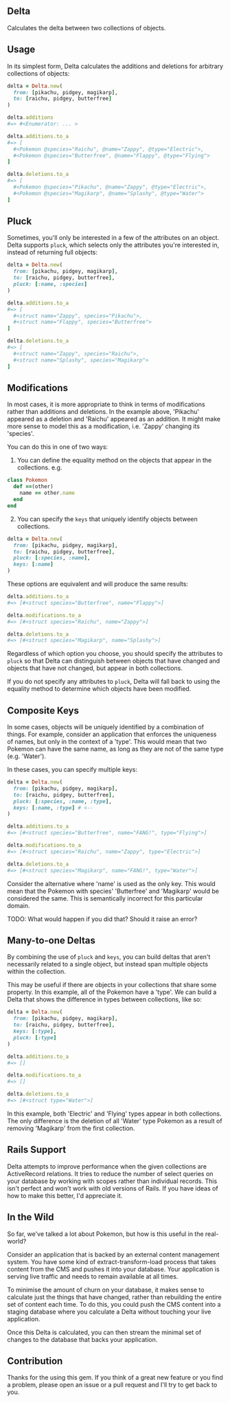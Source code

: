## Delta

Calculates the delta between two collections of objects.

## Usage

In its simplest form, Delta calculates the additions and deletions for arbitrary
collections of objects:

```ruby
delta = Delta.new(
  from: [pikachu, pidgey, magikarp],
  to: [raichu, pidgey, butterfree]
)

delta.additions
#=> #<Enumerator: ... >

delta.additions.to_a
#=> [
  #<Pokemon @species="Raichu", @name="Zappy", @type="Electric">,
  #<Pokemon @species="Butterfree", @name="Flappy", @type="Flying">
]

delta.deletions.to_a
#=> [
  #<Pokemon @species="Pikachu", @name="Zappy", @type="Electric">,
  #<Pokemon @species="Magikarp", @name="Splashy", @type="Water">
]
```

## Pluck

Sometimes, you'll only be interested in a few of the attributes on an object.
Delta supports `pluck`, which selects only the attributes you're interested in,
instead of returning full objects:

```ruby
delta = Delta.new(
  from: [pikachu, pidgey, magikarp],
  to: [raichu, pidgey, butterfree],
  pluck: [:name, :species]
)

delta.additions.to_a
#=> [
  #<struct name="Zappy", species="Pikachu">,
  #<struct name="Flappy", species="Butterfree">
]

delta.deletions.to_a
#=> [
  #<struct name="Zappy", species="Raichu">,
  #<struct name="Splashy", species="Magikarp">
]
```

## Modifications

In most cases, it is more appropriate to think in terms of modifications rather
than additions and deletions. In the example above, 'Pikachu' appeared as a
deletion and 'Raichu' appeared as an addition. It might make more sense to model
this as a modification, i.e. 'Zappy' changing its 'species'.

You can do this in one of two ways:

1) You can define the equality method on the objects that appear in the
collections. e.g.

```ruby
class Pokemon
  def ==(other)
    name == other.name
  end
end
```

2) You can specify the `keys` that uniquely identify objects between
collections.

```ruby
delta = Delta.new(
  from: [pikachu, pidgey, magikarp],
  to: [raichu, pidgey, butterfree],
  pluck: [:species, :name],
  keys: [:name]
)
```

These options are equivalent and will produce the same results:

```ruby
delta.additions.to_a
#=> [#<struct species="Butterfree", name="Flappy">]

delta.modifications.to_a
#=> [#<struct species="Raichu", name="Zappy">]

delta.deletions.to_a
#=> [#<struct species="Magikarp", name="Splashy">]
```

Regardless of which option you choose, you should specify the attributes to
`pluck` so that Delta can distinguish between objects that have changed and
objects that have not changed, but appear in both collections.

If you do not specify any attributes to `pluck`, Delta will fall back to using
the equality method to determine which objects have been modified.

## Composite Keys

In some cases, objects will be uniquely identified by a combination of things.
For example, consider an application that enforces the uniqueness of names, but
only in the context of a 'type'. This would mean that two Pokemon can have the
same name, as long as they are not of the same type (e.g. 'Water').

In these cases, you can specify multiple keys:

```ruby
delta = Delta.new(
  from: [pikachu, pidgey, magikarp],
  to: [raichu, pidgey, butterfree],
  pluck: [:species, :name, :type],
  keys: [:name, :type] # <--
)

delta.additions.to_a
#=> [#<struct species="Butterfree", name="FANG!", type="Flying">]

delta.modifications.to_a
#=> [#<struct species="Raichu", name="Zappy", type="Electric">]

delta.deletions.to_a
#=> [#<struct species="Magikarp", name="FANG!", type="Water">]
```

Consider the alternative where 'name' is used as the only key. This would mean
that the Pokemon with species' 'Butterfree' and 'Magikarp' would be considered
the same. This is semantically incorrect for this particular domain.

TODO: What would happen if you did that? Should it raise an error?

## Many-to-one Deltas

By combining the use of `pluck` and `keys`, you can build deltas that aren't
necessarily related to a single object, but instead span multiple objects within
the collection.

This may be useful if there are objects in your collections that share some
property. In this example, all of the Pokemon have a 'type'. We can build a
Delta that shows the difference in types between collections, like so:

```ruby
delta = Delta.new(
  from: [pikachu, pidgey, magikarp],
  to: [raichu, pidgey, butterfree],
  keys: [:type],
  pluck: [:type]
)

delta.additions.to_a
#=> []

delta.modifications.to_a
#=> []

delta.deletions.to_a
#=> [#<struct type="Water">]
```

In this example, both 'Electric' and 'Flying' types appear in both collections.
The only difference is the deletion of all 'Water' type Pokemon as a result of
removing 'Magikarp' from the first collection.

## Rails Support

Delta attempts to improve performance when the given collections are
ActiveRecord relations. It tries to reduce the number of select queries on your
database by working with scopes rather than individual records. This isn't
perfect and won't work with old versions of Rails. If you have ideas of how to
make this better, I'd appreciate it.

## In the Wild

So far, we've talked a lot about Pokemon, but how is this useful in the
real-world?

Consider an application that is backed by an external content management system.
You have some kind of extract-transform-load process that takes content from the
CMS and pushes it into your database. Your application is serving live traffic
and needs to remain available at all times.

To minimise the amount of churn on your database, it makes sense to calculate
just the things that have changed, rather than rebuilding the entire set of
content each time. To do this, you could push the CMS content into a staging
database where you calculate a Delta without touching your live application.

Once this Delta is calculated, you can then stream the minimal set of changes
to the database that backs your application.

## Contribution

Thanks for the using this gem. If you think of a great new feature or you find a
problem, please open an issue or a pull request and I'll try to get back to you.
